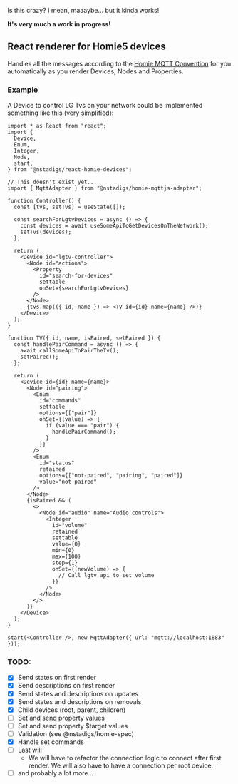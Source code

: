 Is this crazy? I mean, maaaybe... but it kinda works!

**It's very much a work in progress!**

## React renderer for Homie5 devices

Handles all the messages according to the
[Homie MQTT Convention](https://homieiot.github.io/specification/) for you
automatically as you render Devices, Nodes and Properties.

### Example

A Device to control LG Tvs on your network could be implemented something like
this (very simplified):

```tsx
import * as React from "react";
import {
  Device,
  Enum,
  Integer,
  Node,
  start,
} from "@nstadigs/react-homie-devices";

// This doesn't exist yet...
import { MqttAdapter } from "@nstadigs/homie-mqttjs-adapter";

function Controller() {
  const [tvs, setTvs] = useState([]);

  const searchForLgtvDevices = async () => {
    const devices = await useSomeApiToGetDevicesOnTheNetwork();
    setTvs(devices);
  };

  return (
    <Device id="lgtv-controller">
      <Node id="actions">
        <Property
          id="search-for-devices"
          settable
          onSet={searchForLgtvDevices}
        />
      </Node>
      {tvs.map(({ id, name }) => <TV id={id} name={name} />)}
    </Device>
  );
}

function TV({ id, name, isPaired, setPaired }) {
  const handlePairCommand = async () => {
    await callSomeApiToPairTheTv();
    setPaired();
  };

  return (
    <Device id={id} name={name}>
      <Node id="pairing">
        <Enum
          id="commands"
          settable
          options={["pair"]}
          onSet={(value) => {
            if (value === "pair") {
              handlePairCommand();
            }
          }}
        />
        <Enum
          id="status"
          retained
          options={["not-paired", "pairing", "paired"]}
          value="not-paired"
        />
      </Node>
      {isPaired && (
        <>
          <Node id="audio" name="Audio controls">
            <Integer
              id="volume"
              retained
              settable
              value={0}
              min={0}
              max={100}
              step={1}
              onSet={(newVolume) => {
                // Call lgtv api to set volume
              }}
            />
          </Node>
        </>
      )}
    </Device>
  );
}

start(<Controller />, new MqttAdapter({ url: "mqtt://localhost:1883" }));
```

### TODO:

- [x] Send states on first render
- [x] Send descriptions on first render
- [x] Send states and descriptions on updates
- [x] Send states and descriptions on removals
- [x] Child devices (root, parent, children)
- [ ] Set and send property values
- [ ] Set and send property $target values
- [ ] Validation (see @nstadigs/homie-spec)
- [x] Handle set commands
- [ ] Last will
  - We will have to refactor the connection logic to connect after first render.
    We will also have to have a connection per root device.
- [ ] and probably a lot more...
